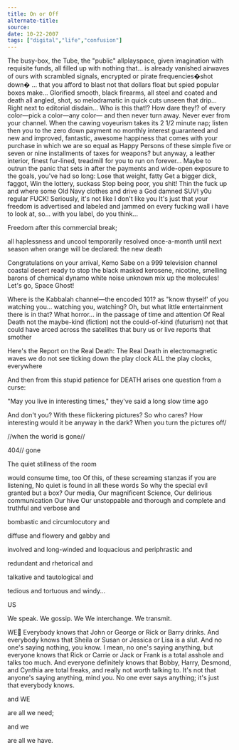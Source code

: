 ---title: On or Offalternate-title:source: date: 10-22-2007tags: ["digital","life","confusion"]---The busy-box, the Tube, the "public" allplayspace, given imagination with requisite funds, all filled up with nothing that... is already vanishedairwavesof ourswith scrambled signals, encrypted or pirate frequencies�shot down�... that you afford to blastnot that dollars floatbut spied popular boxes make...Glorified smooth, black firearms, all steel and coated and death all angled, shot, so melodramatic in quick cutsunseen thatdrip...Right next to editorial disdain... Who is this that!? How dare they!?of every color—pick a color—any color—and then never turn away.  Never ever from your channel.When the cawing voyeurism takesits 2 1/2 minute nap; listen then youto the zero down paymentno monthly interestguaranteed and new and improved, fantastic, awesomehappiness that comes withyour purchasein which we are so equal asHappy Personsof these simple five or seven or nine installments oftaxes for weapons?but anyway, a leather interior, finest fur-lined, treadmillfor you to run on forever...Maybe to outrun the panicthat sets in afterthe paymentsand wide-open exposureto the goals,you've had so long:Lose that weight, fattyGet a bigger dick, faggot,Win the lottery, suckassStop being poor, you shit!Thin the fuck up andwhere some Old Navy clothes and drive a God damned SUV!y0u regular FUCK!Seriously, it's not like I don't like youIt's just that your freedom is advertised and labeled and jammed on every fucking wall i have to look at, so...with you label, do you think...Freedomafter this commercialbreak;all haplessness and uncooltemporarily resolvedonce-a-monthuntil next seasonwhen orange will be declared: the new deathCongratulations on your arrival, Kemo Sabeon a 999 television channel coastal desertready to stop the black maskedkerosene, nicotine, smelling baronsof chemical dynamo white noise unknownmix up the molecules! Let's go, Space Ghost!Where is the Kabbalah channel—the encoded 101?as "know thyself'of you watching you... watching you, watching?Oh, but what little entertainmentthere is in that?What horror...in the passage of time and attentionOf Real Deathnot the maybe-kind(fiction)not the could-of-kind(futurism)not that could have arced across the satellites that bury usor live reports that smotherHere's the Report on the Real Death:The Real Deathin electromagnetic waves we do not seeticking down the play clockALL the play clocks, 	everywhereAnd then from this stupid patience for DEATHarises one question from a curse:"May you live in interesting times," they've said a long slow time agoAnd don't you?With these flickering pictures?So who cares?How interesting would it be anyway in the dark?When you turn the pictures off///when the world is gone//404// goneThe quiet stillness of the roomwould consume time, tooOf this, of these screaming stanzasif you are listening,No quiet is found in all these wordsSo why the special evilgranted but a box?Our media,Our magnificent Science,Our delirious communicationOur hiveOur unstoppable and thorough and complete and truthful and verbose and bombastic and circumlocutory and diffuse and flowery and gabby and involved and long-winded and loquacious and periphrastic and redundant and rhetorical andtalkative and tautological andtedious and tortuous and windy...USWe speak.We gossip.We We interchange.We transmit.WEEverybody knows that John or George or Rick or Barry drinks. And everybody knows that Sheila or Susan or Jessica or Lisa is a slut. And no one's saying nothing, you know. I mean, no one's saying anything, but everyone knows that Rick or Carrie or Jack or Frank is a total asshole and talks too much. And everyone definitely knows that Bobby, Harry, Desmond, and Cynthia are total freaks, and really not worth talking to. It's not that anyone's saying anything, mind you. No one ever says anything; it's just that everybody knows.and WEare all we need;and weare all we have.